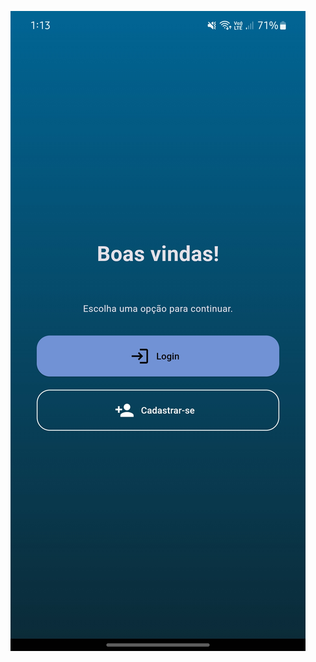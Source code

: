 ![Print home dark](https://github.com/anaclara-s/timecheck/blob/main/assets/images/git/print_home_dark.jpg?raw=true)
